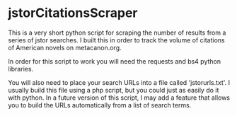 # jstorCitationsScraper
This is a very short python script for scraping the number of results from a series of jstor searches. I built this in order to track the volume of citations of American novels on metacanon.org.

In order for this script to work you will need the requests and bs4 python libraries.

You will also need to place your search URLs into a file called 'jstorurls.txt'. I usually build this file using a php script, but you could just as easily do it with python. In a future version of this script, I may add a feature that allows you to build the URLs automatically from a list of search terms.
